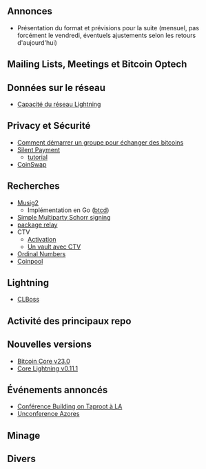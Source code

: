 ## Annonces

* Présentation du format et prévisions pour la suite (mensuel, pas forcément le vendredi, éventuels ajustements selon les retours d'aujourd'hui)

## Mailing Lists, Meetings et Bitcoin Optech

## Données sur le réseau

* [Capacité du réseau Lightning](https://bitcoinvisuals.com/ln-capacity)

## Privacy et Sécurité

* [Comment démarrer un groupe pour échanger des bitcoins](https://juraj.bednar.io/en/blog-en/2022/03/14/how-to-create-your-own-crypto-trading-group/)
* [Silent Payment](https://lists.linuxfoundation.org/pipermail/bitcoin-dev/2022-March/020180.html)
    * [tutorial](https://lists.linuxfoundation.org/pipermail/bitcoin-dev/2022-May/020513.html)
* [CoinSwap](https://github.com/bitcoin-teleport/teleport-transactions)

## Recherches

* [Musig2]()
    * Implémentation en Go ([btcd](https://github.com/btcsuite/btcd/pull/1820))
* [Simple Multiparty Schorr signing](https://eprint.iacr.org/2022/374.pdf)
* [package relay](https://lists.linuxfoundation.org/pipermail/bitcoin-dev/2022-May/020493.html)
* CTV
    * [Activation](https://bitcoinops.org/en/newsletters/2022/04/27/)
    * [Un vault avec CTV](https://github.com/jamesob/simple-ctv-vault)
* [Ordinal Numbers](https://lists.linuxfoundation.org/pipermail/bitcoin-dev/2022-February/019975.html)
* [Coinpool](https://coinpool.dev/v0.1.pdf)

## Lightning

* [CLBoss](https://github.com/ZmnSCPxj/clboss)

## Activité des principaux repo

## Nouvelles versions

* [Bitcoin Core v23.0](https://github.com/bitcoin/bitcoin/blob/master/doc/release-notes/release-notes-23.0.md)
* [Core Lightning v0.11.1](https://github.com/ElementsProject/lightning/releases)

## Événements annoncés

* [Conférence Building on Taproot à LA](https://bitdevsla.org/pleb-fi-1/)
* [Unconference Azores](https://btcazores.com/#/)

## Minage

## Divers
